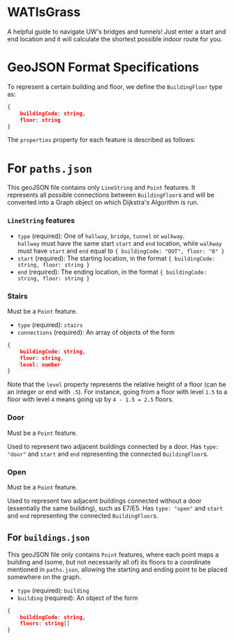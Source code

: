 # WATIsGrass

A helpful guide to navigate UW's bridges and tunnels! Just enter a start and end location and it will calculate the shortest possible indoor route for you.

# GeoJSON Format Specifications

To represent a certain building and floor, we define the `BuildingFloor` type as:
```json
{
    buildingCode: string,
    floor: string
}
```

The `properties` property for each feature is described as follows:

# For `paths.json`

This geoJSON file contains only `LineString` and `Point` features. It represents all possible connections between `BuildingFloor`s and will be converted into a Graph object on which Dijkstra's Algorithm is run.

### `LineString` features

- `type` (required): One of `hallway`, `bridge`, `tunnel` or `walkway`.\
`hallway` must have the same start `start` and `end` location, while `walkway` must have `start` and `end` equal to `{ buildingCode: "OUT", floor: "0" }`
- `start` (required): The starting location, in the format `{ buildingCode: string, floor: string }`
- `end` (required): The ending location, in the format `{ buildingCode: string, floor: string }`

### Stairs

Must be a `Point` feature.

- `type` (required): `stairs`
- `connections` (required): An array of objects of the form
```json
{
    buildingCode: string,
    floor: string,
    level: number
}
```
Note that the `level` property represents the relative height of a floor (can be an integer or end with `.5`). For instance, going from a floor with level `1.5` to a floor with level `4` means going up by `4 - 1.5 = 2.5` floors.

### Door

Must be a `Point` feature.

Used to represent two adjacent buildings connected by a door. Has `type: "door"` and `start` and `end` representing the connected `BuildingFloor`s.

### Open

Must be a `Point` feature.

Used to represent two adjacent buildings connected without a door (essentially the same building), such as E7/E5. Has `type: "open"` and `start` and `end` representing the connected `BuildingFloor`s.

## For `buildings.json`

This geoJSON file only contains `Point` features, where each point maps a building and (some, but not necessarily all of) its floors to a coordinate mentioned in `paths.json`, allowing the starting and ending point to be placed somewhere on the graph.

- `type` (required): `building`
- `building` (required): An object of the form
```json
{
    buildingCode: string,
    floors: string[]
}
```
